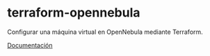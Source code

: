 # terraform-opennebula

Configurar una máquina virtual en OpenNebula mediante Terraform.

[Documentación](https://registry.terraform.io/providers/OpenNebula/opennebula/latest/docs)
